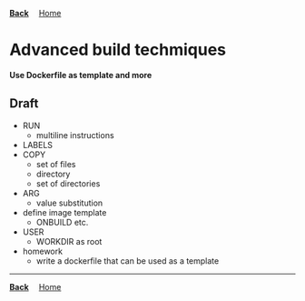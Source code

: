**[Back](../README.md)**
&emsp;[Home](/README.md)

# Advanced build techmiques

**Use Dockerfile as template and more**

## Draft
- RUN
  - multiline instructions
- LABELS
- COPY
  - set of files
  - directory
  - set of directories
- ARG
  - value substitution
- define image template
  - ONBUILD etc.
- USER
  - WORKDIR as root
- homework
  - write a dockerfile that can be used as a template

---
**[Back](../README.md)**
&emsp;[Home](/README.md)
